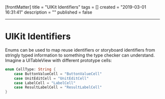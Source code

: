 [frontMatter]
title = "UIKit Identifiers"
tags = []
created = "2019-03-01 16:31:41"
description = ""
published = false

---

# UIKit Identifiers

Enums can be used to map reuse identifiers or storyboard identifiers
from stringly typed information to something the type checker can
understand. Imagine a UITableView with different prototype cells:

``` Swift
enum CellType: String {
    case ButtonValueCell = "ButtonValueCell"
    case UnitEditCell = "UnitEditCell"
    case LabelCell = "LabelCell"
    case ResultLabelCell = "ResultLabelCell"
}
```
